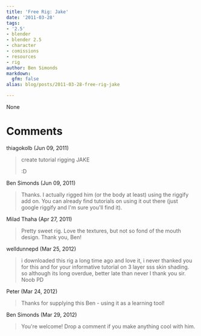 ```yaml
---
title: 'Free Rig: Jake'
date: '2011-03-28'
tags:
- '2.5'
- blender
- blender 2.5
- character
- comissions
- resources
- rig
author: Ben Simonds
markdown:
  gfm: false
alias: blog/posts/2011-03-28-free-rig-jake

---
```


None




# Comments


thiagokolb (Jun 09, 2011)
> create  tutorial rigging JAKE
> 
> :D

Ben Simonds (Jun 09, 2011)
> Thanks. I actually rigged him (or the body at least) using the riggify add on. You can already find tutorials on using it out there (just google riggify and I'm sure you'll find it).

Milad Thaha (Apr 27, 2011)
> Pretty sweet rig. Love the textures, but not so fond of the mouth design. Thank you, Ben!

welldunnepd (Mar 25, 2012)
> i downloaded this rig a long time ago and love it, i never thanked you for this and for your informative tutorial on 3 layer sss skin shading. so although its long overdue, better late than never I thank you sir. Noob PD

Peter (Mar 24, 2012)
> Thanks for supplying this Ben - using it as a learning tool!

Ben Simonds (Mar 29, 2012)
> You're welcome! Drop a comment if you make anything cool with him.
